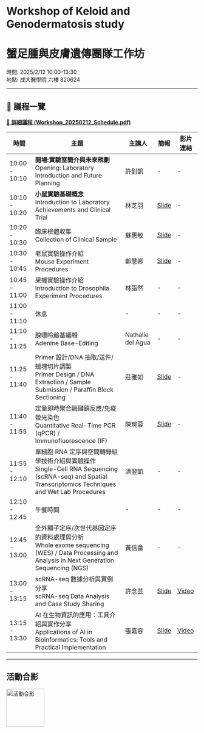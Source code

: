 # Workshop of Keloid and Genodermatosis study  
# 蟹足腫與皮膚遺傳團隊工作坊

時間: 2025/2/12 10:00-13:30  
地點: 成大醫學院 六樓 820624 

---

## 📅 議程一覽
[📑 **詳細議程 (Workshop_20250212_Schedule.pdf)**](./Workshop_20250212_Schedule.pdf)

| 時間           | 主題                                                                                                                             | 主講人          | 簡報                                                                                                                    | 影片連結        |
|----------------|----------------------------------------------------------------------------------------------------------------------------------|-----------------|-------------------------------------------------------------------------------------------------------------------------|-----------------|
| 10:00 - 10:10  | **開場:實驗室簡介與未來規劃** <br> Opening: Laboratory Introduction and Future Planning                                               | 許釗凱          | -                                                                     | -      |
| 10:10 - 10:20  | **小鼠實驗基礎概念** <br> Introduction to Laboratory Achievements and Clinical Trial                                                  | 林芝羽          | [Slide](./Slides/Introduction%20to%20Laboratory%20Achievements%20and%20Clinical%20Trial.pdf)                           | -      |
| 10:20 - 10:30  | 臨床檢體收集 <br> Collection of Clinical Sample                                                                                  | 蘇惠敏          | [Slide](./Slides/Collection%20of%20Clinical%20Sample.pdf)                                                               | -      |
| 10:30 - 10:45  | 老鼠實驗操作介紹 <br> Mouse Experiment Procedures                                                                                 | 鄭慧卿          | [Slide](./Slides/Basic%20Concepts%20in%20Mouse%20Studies_Hui-Ching.pdf)                                                | -      |
| 10:45 - 11:00  | 果蠅實驗操作介紹 <br> Introduction to Drosophila Experiment Procedures                                                            | 林詣然          | -                                                                                                            | -      |
| 11:00 - 11:10  | 休息                                                                                                                             | -               | -                                                                                                                       | -               |
| 11:10 - 11:25  | 腺嘌呤鹼基編輯 <br> Adenine Base-Editing                                                                                         | Nathalie del Agua | -                                                                                                            | -      |
| 11:25 - 11:40  | Primer 設計/DNA 抽取/送件/蠟塊切片調製 <br> Primer Design / DNA Extraction / Sample Submission / Paraffin Block Sectioning        | 莊雅如          | [Slide](./Slides/Primer%20Design%20_DNA%20Extraction_Sample%20Submission%20_Paraffin%20Block%20Sectioning.pptx)        | -      |
| 11:40 - 11:55  | 定量即時聚合酶鏈鎖反應/免疫螢光染色 <br> Quantitative Real-Time PCR (qPCR) / Immunofluorescence (IF)                               | 陳琬蓉          | [Slide](./Slides/Quantitative%20Real-Time%20PCR%20(qPCR)%20Immunofluorescence%20(IF).pptx)                              | -      |
| 11:55 - 12:10  | 單細胞 RNA 定序與空間轉錄組學技術介紹與實驗操作 <br> Single-Cell RNA Sequencing (scRNA-seq) and Spatial Transcriptomics Techniques and Wet Lab Procedures | 洪翌凱          | -                                                                                                            | -      |
| 12:10 - 12:45  | 午餐時間                                                                                                                         | -               | -                                                                                                                       | -               |
| 12:45 - 13:00  | 全外顯子定序/次世代基因定序的資料處理與分析 <br> Whole exome sequencing (WES) / Data Processing and Analysis in Next Generation Sequencing (NGS) | 黃信畬          | -                                                                                                             | -      |
| 13:00 - 13:15  | scRNA-seq 數據分析與實例分享 <br> scRNA-seq Data Analysis and Case Study Sharing                                                  | 許念芸          | [Slide](./Slides/scRNA-seq%20Data%20Analysis%20and%20Case%20Study%20Sharing.pdf)                                       | [Video](https://www.youtube.com/watch?v=va6k7QTrhNU)      |
| 13:15 - 13:30  | AI 在生物資訊的應用：工具介紹與實作分享 <br> Applications of AI in Bioinformatics: Tools and Practical Implementation             | 張嘉容          | [Slide](./Slides/Applications%20of%20AI%20in%20Bioinformatics%20Tools%20and%20Practical%20Implementation.pdf)          | [Video](https://www.youtube.com/watch?v=5UacminxNzU)      |

---

## 活動合影

<img src="https://github.com/bioinport2025/Workshop_2025/blob/main/LOGO/S__26640403.jpg" alt="活動合影" width="100"/>
 

